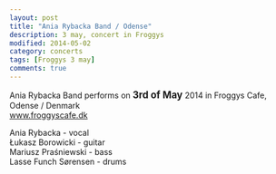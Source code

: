 ```yaml
---
layout: post
title: "Ania Rybacka Band / Odense"
description: 3 may, concert in Froggys
modified: 2014-05-02
category: concerts
tags: [Froggys 3 may]
comments: true
---
```

Ania Rybacka Band performs on <big>**3rd of May**</big> 2014 in Froggys Cafe, Odense / Denmark<br>
<a href="http://froggyscafe.dk">www.froggyscafe.dk</a>

Ania Rybacka - vocal<br>
Łukasz Borowicki - guitar<br>
Mariusz Praśniewski - bass<br>
Lasse Funch Sørensen - drums<br>
